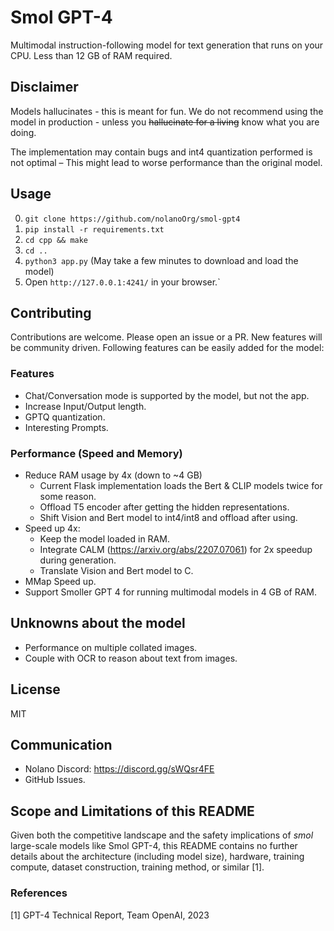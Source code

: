 # Smol GPT-4

Multimodal instruction-following model for text generation that runs on your CPU.
Less than 12 GB of RAM required.

## Disclaimer
Models hallucinates - this is meant for fun. We do not recommend using the model in production - unless you ~~hallucinate for a living~~ know what you are doing.

The implementation may contain bugs and int4 quantization performed is not optimal – This might lead to worse performance than the original model.

## Usage

0. `git clone https://github.com/nolanoOrg/smol-gpt4`
1. `pip install -r requirements.txt`
2. `cd cpp && make`
3. `cd ..`
4. `python3 app.py` (May take a few minutes to download and load the model)
5. Open `http://127.0.0.1:4241/` in your browser.`

## Contributing

Contributions are welcome. Please open an issue or a PR. New features will be community driven. Following features can be easily added for the model:

### Features
- Chat/Conversation mode is supported by the model, but not the app.
- Increase Input/Output length.
- GPTQ quantization.
- Interesting Prompts.

### Performance (Speed and Memory)
- Reduce RAM usage by 4x (down to ~4 GB)
    - Current Flask implementation loads the Bert & CLIP models twice for some reason.
    - Offload T5 encoder after getting the hidden representations.
    - Shift Vision and Bert model to int4/int8 and offload after using.
- Speed up 4x:
    - Keep the model loaded in RAM.
    - Integrate CALM (https://arxiv.org/abs/2207.07061) for 2x speedup during generation.
    - Translate Vision and Bert model to C.
- MMap Speed up.
- Support Smoller GPT 4 for running multimodal models in 4 GB of RAM.

## Unknowns about the model
- Performance on multiple collated images.
- Couple with OCR to reason about text from images.

## License
MIT

## Communication
- Nolano Discord: https://discord.gg/sWQsr4FE
- GitHub Issues.

## Scope and Limitations of this README
Given both the competitive landscape and the safety implications of _smol_ large-scale models like Smol GPT-4, this README contains no further details about the architecture (including model size), hardware, training compute, dataset construction, training method, or similar [1].

### References
[1] GPT-4 Technical Report, Team OpenAI, 2023
